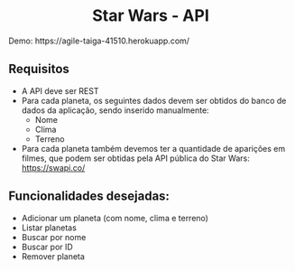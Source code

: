 <h1 align="center">Star Wars - API</h1>
Demo: https://agile-taiga-41510.herokuapp.com/

## Requisitos

- A API deve ser REST
- Para cada planeta, os seguintes dados devem ser obtidos do banco de dados da aplicação, sendo inserido manualmente:
    - Nome
    - Clima
    - Terreno
- Para cada planeta também devemos ter a quantidade de aparições em filmes, que podem ser obtidas pela API pública do Star Wars:  https://swapi.co/

## Funcionalidades desejadas: 

- Adicionar um planeta (com nome, clima e terreno)
- Listar planetas
- Buscar por nome
- Buscar por ID
- Remover planeta
